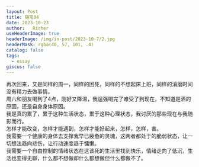 ```yaml
---
layout: Post
title: 随笔04  
date: 2023-10-23
author:   Richer 
useHeaderImage: true
headerImage: /img/in-post/2023-10-7/2.jpg
headerMask: rgba(40, 57, 101, .4)
catalog: false
tags: 
  - essay
giscus: false  
---
```


再次回来，又是同样的周一，同样的困死，同样的不想起床上班，同样的消磨时间没有精力去做事情。  
周六和朋友喝到了4点，刚好又降温，我逞强喝完了难受了到现在，不知道是酒的原因，还是自身身体原因。  
我是真的累了，累于这种生活状态，累于这种心理状态，我讨厌的那些现在与我随影而行。  
怎样才能改变，怎样才能遇到，怎样才能好起来，怎样，怎样，害。  
我需要一个健康的身体去支撑我早已疲惫的灵魂，这两者都处于的脆弱状态，让一切想法趋向悲伤，让行动速度趋于慵懒。  
我需要一个自由控制的情绪状态在这该死的生活里找到快乐，情绪走向了低沉，生活也变得无聊，什么都不想做却什么都想做但什么都做不了。  
 
